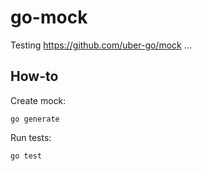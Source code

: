 # go-mock

Testing https://github.com/uber-go/mock ...

## How-to

Create mock:

```
go generate
```

Run tests:

```
go test
```

